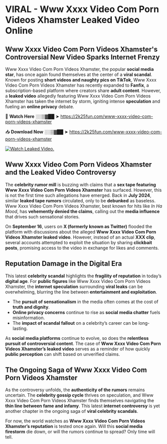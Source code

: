 # VIRAL - Www Xxxx Video Com Porn Videos Xhamster Leaked Video Online

## **Www Xxxx Video Com Porn Videos Xhamster's Controversial New Video Sparks Internet Frenzy**  

Www Xxxx Video Com Porn Videos Xhamster, the popular **social media star**, has once again found themselves at the center of a **viral scandal**. Known for posting **short videos and naughty pics on TikTok**, Www Xxxx Video Com Porn Videos Xhamster has recently expanded to **Fanfix**, a subscription-based platform where creators share **adult content**. However, a **leaked video** allegedly featuring Www Xxxx Video Com Porn Videos Xhamster has taken the internet by storm, igniting intense **speculation** and fueling an **online privacy** debate.  

🔴 **Watch Here** ░░▒▓██ ➤ https://2k25fun.com/www-xxxx-video-com-porn-videos-xhamster  

📥 **Download Now** ░░▒▓██ ➤ https://2k25fun.com/www-xxxx-video-com-porn-videos-xhamster  

[![Watch Leaked Video.](https://miro.medium.com/v2/resize:fit:828/format:webp/1*cilzJN44JGOrTw9NJCrNHA.gif "Watch Leaked Video")](https://2k25fun.com/www-xxxx-video-com-porn-videos-xhamster)

## **Www Xxxx Video Com Porn Videos Xhamster and the Leaked Video Controversy**  

The **celebrity rumor mill** is buzzing with claims that a **sex tape featuring Www Xxxx Video Com Porn Videos Xhamster** has surfaced. However, this is not the first time such allegations have emerged. Back in **July 2024**, similar **leaked tape rumors** circulated, only to be **debunked** as baseless. Www Xxxx Video Com Porn Videos Xhamster, best known for hits like *In Ha Mood*, has **vehemently denied the claims**, calling out the **media influence** that drives such sensational stories.  

On **September 16**, users on **X (formerly known as Twitter)** flooded the platform with discussions about the alleged **Www Xxxx Video Com Porn Videos Xhamster leaked video**. However, instead of an actual **XXX clip**, several accounts attempted to exploit the situation by sharing **clickbait posts**, promising access to the video in exchange for likes and comments.  

## **Reputation Damage in the Digital Era**  

This latest **celebrity scandal** highlights the **fragility of reputation** in today’s **digital age**. For **public figures** like Www Xxxx Video Com Porn Videos Xhamster, the **internet speculation** surrounding **viral leaks** can be overwhelming, blurring the line between **entertainment and exploitation**.  

- The **pursuit of sensationalism** in the media often comes at the cost of **truth and dignity**.  
- **Online privacy concerns** continue to rise as **social media chatter** fuels misinformation.  
- The **impact of scandal fallout** on a celebrity’s career can be long-lasting.  

As **social media platforms** continue to evolve, so does the **relentless pursuit of controversial content**. The case of **Www Xxxx Video Com Porn Videos Xhamster’s leaked video** serves as a reminder of how quickly **public perception** can shift based on unverified claims.  

## **The Ongoing Saga of Www Xxxx Video Com Porn Videos Xhamster**  

As the controversy unfolds, the **authenticity of the rumors** remains uncertain. The **celebrity gossip cycle** thrives on speculation, and Www Xxxx Video Com Porn Videos Xhamster finds themselves navigating the **thin line between fame and infamy**. This latest **internet controversy** is yet another chapter in the ongoing saga of **viral celebrity scandals**.  

For now, the world watches as **Www Xxxx Video Com Porn Videos Xhamster’s reputation** is tested once again. Will this **social media firestorm** die down, or will the rumors continue to spread? Only time will tell.